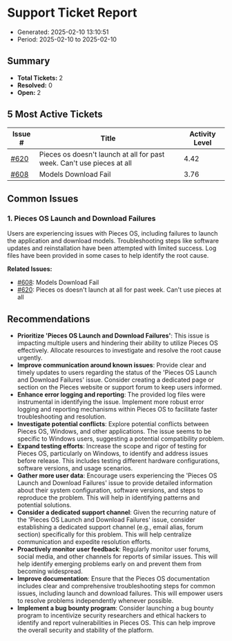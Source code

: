 # Support Ticket Report
- Generated: 2025-02-10 13:10:51
- Period: 2025-02-10 to 2025-02-10

## Summary
- **Total Tickets:** 2
- **Resolved:** 0
- **Open:** 2

## 5 Most Active Tickets
| Issue # | Title | Activity Level |
|---------|-------|----------------|
| [#620](https://github.com/pieces-app/support/issues/620) | Pieces os doesn't launch at all for past week. Can't use pieces at all | 4.42 |
| [#608](https://github.com/pieces-app/support/issues/608) | Models Download Fail | 3.76 |

## Common Issues
### 1. Pieces OS Launch and Download Failures
Users are experiencing issues with Pieces OS, including failures to launch the application and download models. Troubleshooting steps like software updates and reinstallation have been attempted with limited success. Log files have been provided in some cases to help identify the root cause.

**Related Issues:**
- [#608](https://github.com/pieces-app/support/issues/608): Models Download Fail
- [#620](https://github.com/pieces-app/support/issues/620): Pieces os doesn't launch at all for past week. Can't use pieces at all


## Recommendations
- **Prioritize 'Pieces OS Launch and Download Failures'**: This issue is impacting multiple users and hindering their ability to utilize Pieces OS effectively. Allocate resources to investigate and resolve the root cause urgently.
- **Improve communication around known issues**: Provide clear and timely updates to users regarding the status of the 'Pieces OS Launch and Download Failures' issue. Consider creating a dedicated page or section on the Pieces website or support forum to keep users informed.
- **Enhance error logging and reporting**: The provided log files were instrumental in identifying the issue. Implement more robust error logging and reporting mechanisms within Pieces OS to facilitate faster troubleshooting and resolution.
- **Investigate potential conflicts**: Explore potential conflicts between Pieces OS, Windows, and other applications. The issue seems to be specific to Windows users, suggesting a potential compatibility problem.
- **Expand testing efforts**: Increase the scope and rigor of testing for Pieces OS, particularly on Windows, to identify and address issues before release. This includes testing different hardware configurations, software versions, and usage scenarios.
- **Gather more user data**: Encourage users experiencing the 'Pieces OS Launch and Download Failures' issue to provide detailed information about their system configuration, software versions, and steps to reproduce the problem. This will help in identifying patterns and potential solutions.
- **Consider a dedicated support channel**: Given the recurring nature of the 'Pieces OS Launch and Download Failures' issue, consider establishing a dedicated support channel (e.g., email alias, forum section) specifically for this problem. This will help centralize communication and expedite resolution efforts.
- **Proactively monitor user feedback**: Regularly monitor user forums, social media, and other channels for reports of similar issues. This will help identify emerging problems early on and prevent them from becoming widespread.
- **Improve documentation**: Ensure that the Pieces OS documentation includes clear and comprehensive troubleshooting steps for common issues, including launch and download failures. This will empower users to resolve problems independently whenever possible.
- **Implement a bug bounty program**: Consider launching a bug bounty program to incentivize security researchers and ethical hackers to identify and report vulnerabilities in Pieces OS. This can help improve the overall security and stability of the platform.
